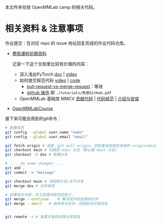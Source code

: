 本文件夹存放 OpenMMLab camp 的相关代码。

# 相关资料 & 注意事项
作业提交：在对应 repo 的 issue 地址回复完成的作业代码仓库。
- [寒假课程前期资料](https://aicarrier.feishu.cn/docs/doccnP7NPMfRr9TAcwRsPKgkOgc)
    
    记录一下这个文档里比较有价值的内容：
    - 深入浅出PyTorch [doc](https://datawhalechina.github.io/thorough-pytorch/) | [video](https://www.bilibili.com/video/BV1L44y1472Z/)
    - 如何提交规范代码 [video](https://www.bilibili.com/video/BV1JD4y1v77A/) | [code](https://github.com/HAOCHENYE/yehc-tutorial/)
        - [pull-request-vs-merge-request](https://stackoverflow.com/questions/22199432/pull-request-vs-merge-request)：等效
        - [github 操作](https://aicarrier.feishu.cn/file/boxcn53wyyHg2Jv0iCOwMQJ7j9b) 即 `./tutorials/熟悉GitHub.pdf`
    - OpenMMLab 基础库 MMCV [贡献代码](https://mmcv.readthedocs.io/zh_CN/latest/community/contributing.html) | [代码规范](https://mmcv.readthedocs.io/zh_CN/latest/community/code_style.html) | [介绍与安装](https://mmcv.readthedocs.io/zh_CN/latest/get_started/article.html)
- [OpenMMLabCourse](https://github.com/open-mmlab/OpenMMLabCourse)

接下来可能会用到的git命令：
```bash
# 配置信息
git config --global user.name "name"
git config --global user.email "email"

git fetch origin # 或者：git pull origin，但前者会存放在本地的 origin/main 后者会合并到本地的 main
git checkout main # 切换到 main 分支（默认是 main 分支）
git checkout -b dev # 新建分支

# .... do some changes ....
git add .
git commit -m "message"

git checkout main # 切回原分支/主干分支
git merge dev # 合并修改

# 如果发生冲突，手工处理冲突然后执行：
git merge --continue    # 解决完冲突后继续合并
git merge --abort   # 放弃本次合并，回滚到合并前状态


git remote -v # 查看关联的远程仓库信息
```

